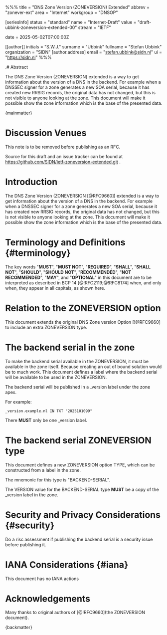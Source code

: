 %%%
title = "DNS Zone Version (ZONEVERSION) Extended"
abbrev = "zonever-ext"
area = "Internet"
workgroup = "DNSOP"

[seriesInfo]
status = "standard"
name = "Internet-Draft"
value = "draft-ubbink-zoneversion-extended-00"
stream = "IETF"

date = 2025-05-02T07:00:00Z

[[author]]
initials = "S.W.J."
surname = "Ubbink"
fullname = "Stefan Ubbink"
organization = "SIDN"
[author.address]
 email = "stefan.ubbink@sidn.nl"
 ui = "https://sidn.nl"
%%%

.# Abstract

The DNS Zone Version (ZONEVERSION) extended is a way to get information about
the version of a DNS in the backend.
For example when a DNSSEC signer for a zone generates a new SOA serial, because
it has created new RRSIG records, the original data has not changed, but this
is not visible to anyone looking at the zone. This document will make it
possible show the zone information which is the base of the presented data.


{mainmatter}

# Discussion Venues

This note is to be removed before publishing as an RFC.

Source for this draft and an issue tracker can be found at
https://github.com/SIDN/ietf-zoneversion-extended.git .

# Introduction

The DNS Zone Version (ZONEVERSION [@RFC9660]) extended is a way to get
information about the version of a DNS in the backend.
For example when a DNSSEC signer for a zone generates a new SOA serial, because
it has created new RRSIG records, the original data has not changed, but this
is not visible to anyone looking at the zone. This document will make it
possible show the zone information which is the base of the presented data.

# Terminology and Definitions {#terminology}

The key words "**MUST**", "**MUST NOT**", "**REQUIRED**",
"**SHALL**", "**SHALL NOT**", "**SHOULD**", "**SHOULD NOT**",
"**RECOMMENDED**", "**NOT RECOMMENDED**", "**MAY**", and
"**OPTIONAL**" in this document are to be interpreted as described in
BCP 14 [@!RFC2119;@!RFC8174] when, and only when, they appear in all
capitals, as shown here.

# Relation to the ZONEVERSION option

This document extends the original DNS Zone version Option [!@RFC9660] to
include an extra ZONEVERSION type.

# The backend serial in the zone

To make the backend serial available in the ZONEVERSION, it must be available
in the zone itself. Because creating an out of bound solution would be to much
work.
This document defines a label where the backend serial will be available to be used in the ZONEVERSION.

The backend serial will be published in a \_version label under the zone apex.

For example:

    _version.example.nl IN TXT "2025101099"

There **MUST** only be one \_version label.

# The backend serial ZONEVERSION type

This document defines a new ZONEVERSION option TYPE, which can be constructed from a label in the zone.

The mnemonic for this type is "BACKEND-SERIAL".

The VERSION value for the BACKEND-SERIAL type **MUST** be a copy of the \_version label in the zone.


# Security and Privacy Considerations {#security}

Do a risc assessment if publishing the backend serial is a security issue
before publishing it.

# IANA Considerations {#iana}

This document has no IANA actions


# Acknowledgements

Many thanks to original authors of [@!RFC9660](the ZONEVERSION document).

{backmatter}


